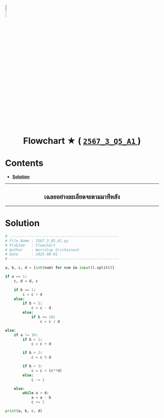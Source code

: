 <p align="left">
  <a href="../../README.md">
    <img src="../../../../Z99-OTHERS/00-common/00-back.png" style="width:10%">
  </a>
</p>

<div align="center">
  <h1>
    Flowchart ★ (
      <a href="https://drive.google.com/file/d/1wZfQ10rCUGj30mKcJNsSonx06PzO9wCc/view?usp=sharing">
        <code>2567_3_Q5_A1</code>
      </a>
    )
  </h1>
</div>

# Contents

-   [**Solution**](#solution)

---

<div align="center">
  <h2>เฉลยอย่างละเอียดจะตามมาทีหลัง</h2>
</div>

---

# Solution

```python
# --------------------------------------------------
# File Name : 2567_3_Q5_A1.py
# Problem   : Flowchart
# Author    : Worralop Srichainont
# Date      : 2025-08-01
# --------------------------------------------------

a, b, c, d = [int(num) for num in input().split()]

if a == 1:
    c, d = d, c

    if b == 1:
        c = c + d
    else:
        if b < 5:
            c = c - d
        else:
            if b <= 10:
                c = c / d

else:
    if a != 10:
        if b > 1:
            c = c + d

        if b > 2:
            c = c % d

        if b > 3:
            c = c + (c**d)
        else:
            c -= 1

    else:
        while a > d:
            a = a - b
            c += 1

print(a, b, c, d)
```
